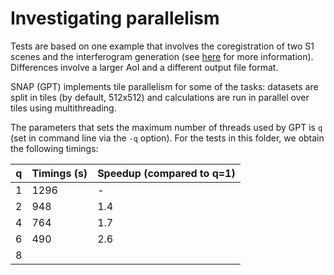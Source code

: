 # Investigating parallelism

Tests are based on one example that involves the coregistration of two S1 scenes and the interferogram generation (see [here](../TOPSAR-Coreg-Interferogram) for more information). Differences involve a larger AoI and a different output file format.

SNAP (GPT) implements tile parallelism for some of the tasks: datasets are split in tiles (by default, 512x512) and calculations are run in parallel over tiles using multithreading.

The parameters that sets the maximum number of threads used by GPT is `q` (set in command line via the `-q` option). For the tests in this folder, we obtain the following timings:

| q | Timings (s) | Speedup (compared to q=1) |
|---|-------------|---------------------------|
| 1 | 1296        | -                         |
| 2 | 948         | 1.4                       |
| 4 | 764         | 1.7                       |
| 6 | 490         | 2.6                       |
| 8 |          |                          |
